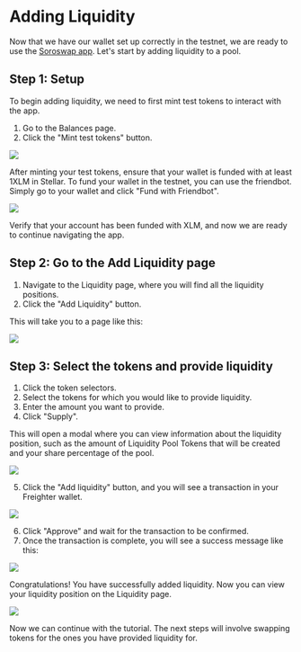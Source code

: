 # Adding Liquidity

Now that we have our wallet set up correctly in the testnet, we are ready to use the [Soroswap app](https://soroswap.finance). Let's start by adding liquidity to a pool.

## Step 1: Setup

To begin adding liquidity, we need to first mint test tokens to interact with the app.

1. Go to the Balances page.
2. Click the "Mint test tokens" button.

![](../../05-tutorial/04-adding-liquidity/images/balances.png)

After minting your test tokens, ensure that your wallet is funded with at least 1XLM in Stellar. To fund your wallet in the testnet, you can use the friendbot. Simply go to your wallet and click "Fund with Friendbot".

![](../../05-tutorial/04-adding-liquidity/images/fund.png)

Verify that your account has been funded with XLM, and now we are ready to continue navigating the app.

## Step 2: Go to the Add Liquidity page

1. Navigate to the Liquidity page, where you will find all the liquidity positions.
2. Click the "Add Liquidity" button.

This will take you to a page like this:

![](../../05-tutorial/04-adding-liquidity/images/addliquidity.png)

## Step 3: Select the tokens and provide liquidity

1. Click the token selectors.
2. Select the tokens for which you would like to provide liquidity.
3. Enter the amount you want to provide.
4. Click "Supply".

This will open a modal where you can view information about the liquidity position, such as the amount of Liquidity Pool Tokens that will be created and your share percentage of the pool.

![](../../05-tutorial/04-adding-liquidity/images/addliquiditymodal.png)

5. Click the "Add liquidity" button, and you will see a transaction in your Freighter wallet.

![](../../05-tutorial/04-adding-liquidity/images/transaction.png)

6. Click "Approve" and wait for the transaction to be confirmed.
7. Once the transaction is complete, you will see a success message like this:

![](../../05-tutorial/04-adding-liquidity/images/success.png)

Congratulations! You have successfully added liquidity. Now you can view your liquidity position on the Liquidity page.

![](../../05-tutorial/04-adding-liquidity/images/liquiditypage.png)

Now we can continue with the tutorial. The next steps will involve swapping tokens for the ones you have provided liquidity for.
